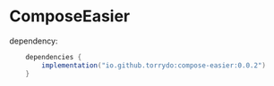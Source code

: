 # ComposeEasier

dependency:
```gradle
    dependencies {
        implementation("io.github.torrydo:compose-easier:0.0.2")
    }
```
